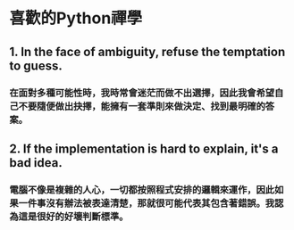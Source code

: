# 喜歡的Python禪學
## 1. In the face of ambiguity, refuse the temptation to guess.
### 在面對多種可能性時，我時常會迷茫而做不出選擇，因此我會希望自己不要隨便做出抉擇，能擁有一套準則來做決定、找到最明確的答案。

## 2. If the implementation is hard to explain, it's a bad idea.
### 電腦不像是複雜的人心，一切都按照程式安排的邏輯來運作，因此如果一件事沒有辦法被表達清楚，那就很可能代表其包含著錯誤。我認為這是很好的好壞判斷標準。
